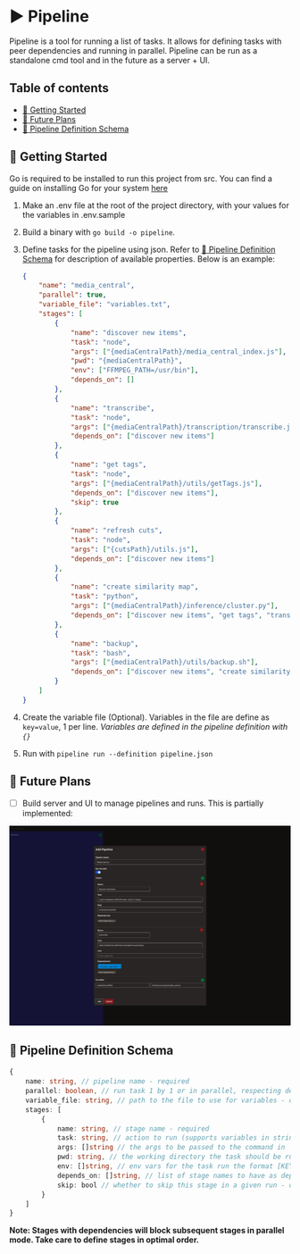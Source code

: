 # ▶ Pipeline

Pipeline is a tool for running a list of tasks. It allows for defining tasks with peer dependencies and running in parallel.
Pipeline can be run as a standalone cmd tool and in the future as a server + UI.

## Table of contents

- [🚀 Getting Started](#-getting-started)
- [📓 Future Plans](#-future-plans)
- [📃 Pipeline Definition Schema](#-pipeline-definition-schema)


## 🚀 Getting Started

Go is required to be installed to run this project from src. You can find a guide on installing Go for your system [here](https://go.dev/doc/install)

1. Make an .env file at the root of the project directory, with your values for the variables in .env.sample

2. Build a binary with `go build -o pipeline`.

3. Define tasks for the pipeline using json. Refer to [📃 Pipeline Definition Schema](#-pipeline-definition-schema) for description of available properties. Below is an example:

    ```json
    {
        "name": "media_central",
        "parallel": true,
        "variable_file": "variables.txt",
        "stages": [
            {
                "name": "discover new items",
                "task": "node",
                "args": ["{mediaCentralPath}/media_central_index.js"],
                "pwd": "{mediaCentralPath}",
                "env": ["FFMPEG_PATH=/usr/bin"],
                "depends_on": []
            },
            {
                "name": "transcribe",
                "task": "node",
                "args": ["{mediaCentralPath}/transcription/transcribe.js"],
                "depends_on": ["discover new items"]
            },
            {
                "name": "get tags",
                "task": "node",
                "args": ["{mediaCentralPath}/utils/getTags.js"],
                "depends_on": ["discover new items"],
                "skip": true
            },
            {
                "name": "refresh cuts",
                "task": "node",
                "args": ["{cutsPath}/utils.js"],
                "depends_on": ["discover new items"]
            },
            {
                "name": "create similarity map",
                "task": "python",
                "args": ["{mediaCentralPath}/inference/cluster.py"],
                "depends_on": ["discover new items", "get tags", "transcribe"]
            },
            {
                "name": "backup",
                "task": "bash",
                "args": ["{mediaCentralPath}/utils/backup.sh"],
                "depends_on": ["discover new items", "create similarity map"]
            }
        ]
    }
    ```

4. Create the variable file (Optional). Variables in the file are define as `key=value`, 1 per line. *Variables are defined in the pipeline definition with `{}`*

5. Run with `pipeline run --definition pipeline.json`

## 📓 Future Plans

- [ ] Build server and UI to manage pipelines and runs. This is partially implemented:

![example markdown output](previews/pipeline_ui.png)

## 📃 Pipeline Definition Schema

```ts
{
    name: string, // pipeline name - required
    parallel: boolean, // run task 1 by 1 or in parallel, respecting dependencies - default false
    variable_file: string, // path to the file to use for variables - optional
    stages: [
        {
            name: string, // stage name - required
            task: string, // action to run (supports variables in string) - required
            args: []string // the args to be passed to the command in 'task' - optional
            pwd: string, // the working directory the task should be run - optional
            env: []string, // env vars for the task run the format [KEY=VALUE]
            depends_on: []string, // list of stage names to have as dependency - optional
            skip: bool // whether to skip this stage in a given run - optional
        }
    ]
}
```

**Note: Stages with dependencies will block subsequent stages in parallel mode. Take care to define stages in optimal order.**
